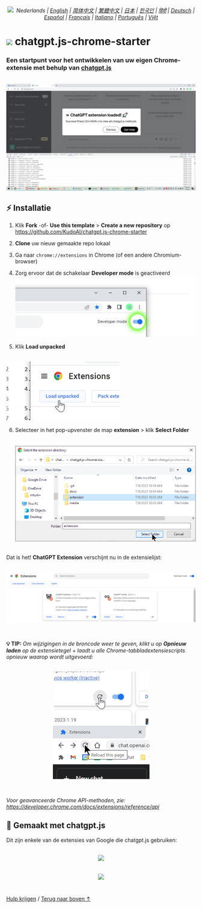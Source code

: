 <a id="top"></a>

<div align="center">
    <h6>
        <picture>
            <source type="image/svg+xml" media="(prefers-color-scheme: dark)" srcset="https://assets.chatgptjs.org/images/icons/earth-americas-white-icon32.svg?v=main">
            <img height=14 src="https://assets.chatgptjs.org/images/icons/earth-americas-icon32.svg?v=main">
        </picture>
        &nbsp;Nederlands |
        <a href="../..#readme">English</a> |
        <a href="../zh-cn#readme">简体中文</a> |
        <a href="../zh-tw#readme">繁體中文</a> |
        <a href="../ja#readme">日本</a> |
        <a href="../ko#readme">한국인</a> |
        <a href="../hi#readme">हिंदी</a> |
        <a href="../de#readme">Deutsch</a> |
        <a href="../es#readme">Español</a> |
        <a href="../fr#readme">Français</a> |
        <a href="../it#readme">Italiano</a> |
        <a href="../pt#readme">Português</a> |
        <a href="../vi#readme">Việt</a>
    </h6>
</div>

# <img height=21 src="https://assets.chatgptjs.org/images/icons/platforms/chrome/icon32.png?v=e638eac"> chatgpt.js-chrome-starter

<h3>Een startpunt voor het ontwikkelen van uw eigen Chrome-extensie met behulp van <a href="https://github.com/KudoAI/chatgpt.js">chatgpt.js</a></h3>

<br>

<img src="../../images/screenshots/extension-loaded.png">

## ⚡ Installatie

1. Klik **Fork** -of- **Use this template** > **Create a new repository** op https://github.com/KudoAI/chatgpt.js-chrome-starter

2. **Clone** uw nieuw gemaakte repo lokaal

3. Ga naar `chrome://extensions` in Chrome (of een andere Chromium-browser)

4. Zorg ervoor dat de schakelaar **Developer mode** is geactiveerd<br>
![](../../images/screenshots/developer-mode-toggle.png)

5. Klik **Load unpacked**<br><br>
<img src="../../images/screenshots/load-unpacked-button.png">
<br>

6. Selecteer in het pop-upvenster de map **extension** > klik **Select Folder**<br><br><br>
<img src="../../images/screenshots/select-extension-folder.png"><br><br>

Dat is het! **ChatGPT Extension** verschijnt nu in de extensielijst:

<br>

<img src="../../images/screenshots/chatgpt-extension-in-list.png">

<p><br>

**💡 TIP:** _Om wijzigingen in de broncode weer te geven, klikt u op **Opnieuw laden** op de extensietegel + laadt u alle Chrome-tabbladextensiescripts opnieuw waarop wordt uitgevoerd:_

<div align="center">

<br>

<img src="../../images/screenshots/reload-extension-button.png">
<img src="../../images/screenshots/reload-page-button.png">

<p><br>

</div>

_Voor geavanceerde Chrome API-methoden, zie: https://developer.chrome.com/docs/extensions/reference/api_

## 🤖 Gemaakt met chatgpt.js

Dit zijn enkele van de extensies van Google die chatgpt.js gebruiken:

<div align="center">

<br>


<a href="https://chatgptinfinity.com" target="_blank" rel="noopener">
    <img width=777 src="https://cdn.jsdelivr.net/gh/adamlui/chatgpt-infinity@0f48c4e/chrome/media/images/tiles/marquee-promo-tile-1400x560.png">
</a>

<p><br>

<a href="https://chatgptwidescreen.com" target="_blank" rel="noopener">
    <img width=777 src="https://cdn.jsdelivr.net/gh/adamlui/chatgpt-widescreen@3ed0950/chrome/media/images/tiles/marquee-promo-tile-1400x560.png">
</a>

</div>

#

<a href="https://github.com/KudoAI/chatgpt.js-chrome-starter/issues">Hulp krijgen</a> / <a href="#top">Terug naar boven ↑</a>
